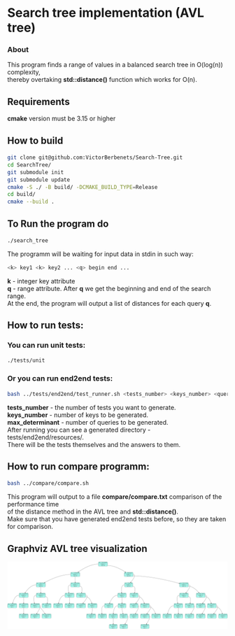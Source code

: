 # Search tree implementation (AVL tree)
### About
This program finds a range of values in a balanced search tree in O(log(n)) complexity,  
thereby overtaking **std::distance()** function which works for O(n).
## Requirements
**cmake** version must be 3.15 or higher
## How to build
```bash
git clone git@github.com:VictorBerbenets/Search-Tree.git
cd SearchTree/
git submodule init
git submodule update
cmake -S ./ -B build/ -DCMAKE_BUILD_TYPE=Release
cd build/
cmake --build .
```
## To Run the program do
```bash
./search_tree
```
The programm will be waiting for input data in stdin in such way:  
```bash
<k> key1 <k> key2 ... <q> begin end ...
```
**k** - integer key attribute  
**q** - range attribute. After **q** we get the beginning and end of the search range.  
At the end, the program will output a list of distances for each query **q**.
## How to run tests:
### You can run unit tests:
```bash
./tests/unit
```
### Or you can run end2end tests:
```bash
bash ../tests/end2end/test_runner.sh <tests_number> <keys_number> <queries_number>
```
**tests_number** - the number of tests you want to generate.  
**keys_number**  - number of keys to be generated.  
**max_determinant** - number of queries to be generated.  
After running you can see a generated directory - tests/end2end/resources/.  
There will be the tests themselves and the answers to them.
## How to run compare programm:
```bash
bash ../compare/compare.sh
```
This program will output to a file **compare/compare.txt** comparison of the performance time  
of the distance method in the AVL tree and **std::distance()**.  
Make sure that you have generated end2end tests before, so they are taken for comparison.
## Graphviz AVL tree visualization
![AVL tree](data/avl_tree.png)
